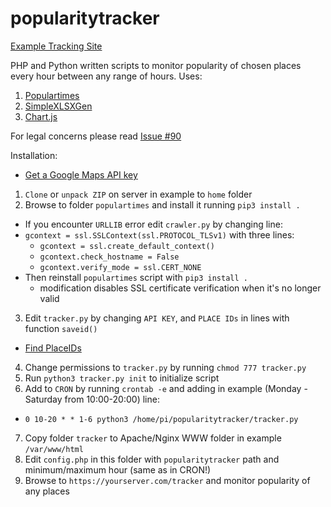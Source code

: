 # popularitytracker

[Example Tracking Site](https://zygtech.pl/tracker/)

PHP and Python written scripts to monitor popularity of chosen places every hour between any range of hours. Uses:
1. [Populartimes](https://github.com/m-wrzr/populartimes/)
2. [SimpleXLSXGen](https://github.com/shuchkin/simplexlsxgen/)
3. [Chart.js](https://www.chartjs.org/)

For legal concerns please read [Issue #90](https://github.com/m-wrzr/populartimes/issues/90)

Installation:
+ [Get a Google Maps API key](https://developers.google.com/places/web-service/get-api-key)
1. `Clone` or `unpack ZIP` on server in example to `home` folder
2. Browse to folder `populartimes` and install it running `pip3 install .`
+ If you encounter `URLLIB` error edit `crawler.py` by changing line:
+ `gcontext = ssl.SSLContext(ssl.PROTOCOL_TLSv1)` with three lines:
  + `gcontext = ssl.create_default_context()`
  + `gcontext.check_hostname = False`
  + `gcontext.verify_mode = ssl.CERT_NONE`
+ Then reinstall `populartimes` script with `pip3 install .`  
  + modification disables SSL certificate verification when it's no longer valid
3. Edit `tracker.py` by changing `API KEY`, and `PLACE IDs` in lines with function `saveid()`
+ [Find PlaceIDs](https://developers.google.com/maps/documentation/javascript/examples/places-placeid-finder)
4. Change permissions to `tracker.py` by running `chmod 777 tracker.py`
5. Run `python3 tracker.py init` to initialize script
6. Add to `CRON` by running `crontab -e` and adding in example (Monday - Saturday from 10:00-20:00) line:
+ `0 10-20 * * 1-6 python3 /home/pi/popularitytracker/tracker.py`
7. Copy folder `tracker` to Apache/Nginx WWW folder in example `/var/www/html`
8. Edit `config.php` in this folder with `popularitytracker` path and minimum/maximum hour (same as in CRON!)
9. Browse to `https://yourserver.com/tracker` and monitor popularity of any places

